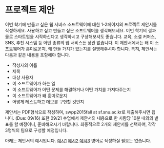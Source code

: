 # 프로젝트 제안 #

이번 학기에 만들고 싶은 웹 서비스 소프트웨어에 대한 1-2페이지의 프로젝트 제안서를 작성하세요.
사용하고 싶고 만들고 싶은 소프트웨어를 생각해보세요.
이번 학기의 결과물로 스타트업을 시작하신다고 생각하시고 구상해보셔도 좋습니다.
교육, 소셜 커머스, SNS, 추천 시스템 등 어떤 종류의 웹 서비스든 상관 없습니다.
이 제안서에서는 왜 이 소프트웨어가 흥미로운지, 왜 만들 가치가 있는지를 설명해주셔야 합니다.
특히, 제안서는 다음과 같은 내용을 포함해야 합니다.
- 작성자의 이름
- 제목
- 대상 사용자
- 이 소프트웨어가 하는 일
- 이 소프트웨어가 어떤 문제를 해결하거나 어떤 가치를 가져다주는지
- 이 소프트웨어가 왜 흥미로운지
- 어떻게 테스트하고 데모를 구현할 것인지

제안서는 PDF형식으로 작성하여, swpp2015fall at sf.snu.ac.kr로 제출해주시면 됩니다. (Due: 09/16)
또한 09/21 수업에서 제안서의 내용으로 한 사람당 10분 내외의 발표를 할 예정이니, 준비해오시기 바랍니다.
최종적으로 2개의 제안서를 선택하여, 각각 3명씩의 팀으로 구성할 예정입니다.

아래는 제안서의 예시입니다.
[예시1](https://docs.google.com/viewer?a=v&pid=sites&srcid=ZGVmYXVsdGRvbWFpbnxzbnVzd3Bwc3ByMjAxNXxneDo5M2MyZGI0NjE1Yjc1MGE)
[예시2](https://docs.google.com/viewer?a=v&pid=sites&srcid=ZGVmYXVsdGRvbWFpbnxzbnVzd3Bwc3ByMjAxNXxneDoxYmRlMjM2YWU0MGY2MDY5)
[예시3](https://docs.google.com/viewer?a=v&pid=sites&srcid=ZGVmYXVsdGRvbWFpbnxzbnVzd3Bwc3ByMjAxNXxneDo2ODljODMyNjQ3MjQzNDRm)
영어로 작성하실 필요는 없습니다.
